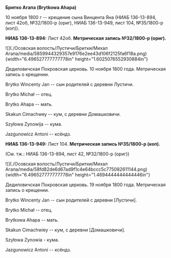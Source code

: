 **Бритко Агапа (Brytkowa Ahapa)**

10 ноября 1800 г -- крещение сына Винцента Яна (НИАБ 136-13-894, лист
42об, №32/1800-р (ориг), НИАБ 136-13-949, лист 104, №35/1800-р (коп)).

**НИАБ 136-13-894:** Лист 42об. **Метрическая запись №32/1800-р
(ориг).**

![](./Осовская волость/Лустичи/Бритки/Михал Агапа/media/5859944329357e9176e2ee43d106f2125fa6f18a.png){width="6.496527777777778in"
height="1.6025076552930884in"}

Дедиловичская Покровская церковь. 10 ноября 1800 года. Метрическая
запись о крещении.

Brytko Wincenty Jan -- сын родителей с деревни Лустичи.

Brytko Michał -- отец.

Brytko Ahapa -- мать.

Skakun Cimachwey -- кум, с деревни Домашковичи.

Szyłowa Zynowija -- кума.

Jazgunowicz Antoni -- ксёндз.

**НИАБ 136-13-949:** Лист 104. **Метрическая запись №35/1800-р (коп).**

(См. тж.: НИАБ 136-13-894, лист 42, №32/1800-р (ориг))

![](./Осовская волость/Лустичи/Бритки/Михал Агапа/media/58fd82de6d67ad9f1c4e64bccc5c775082611144.png){width="6.496527777777778in"
height="1.4694444444444446in"}

Дедиловичская Покровская церковь. 19 ноября 1800 года. Метрическая
запись о крещении.

Brytko Wincenty Jan -- сын родителей с деревни \[Лустичи\].

Brytko Michał -- отец.

Brytkowa Ahapa -- мать.

Skakun Cimachwiey -- кум, с деревни \[Домашковичи\].

Szyłowa Zynowia - кума.

Jazgunowicz Antoni -- ксёндз.
